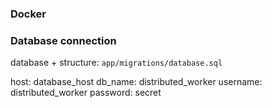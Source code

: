 ### Docker



### Database connection

database + structure: `app/migrations/database.sql`

host: database_host
db_name: distributed_worker
username: distributed_worker
password: secret
